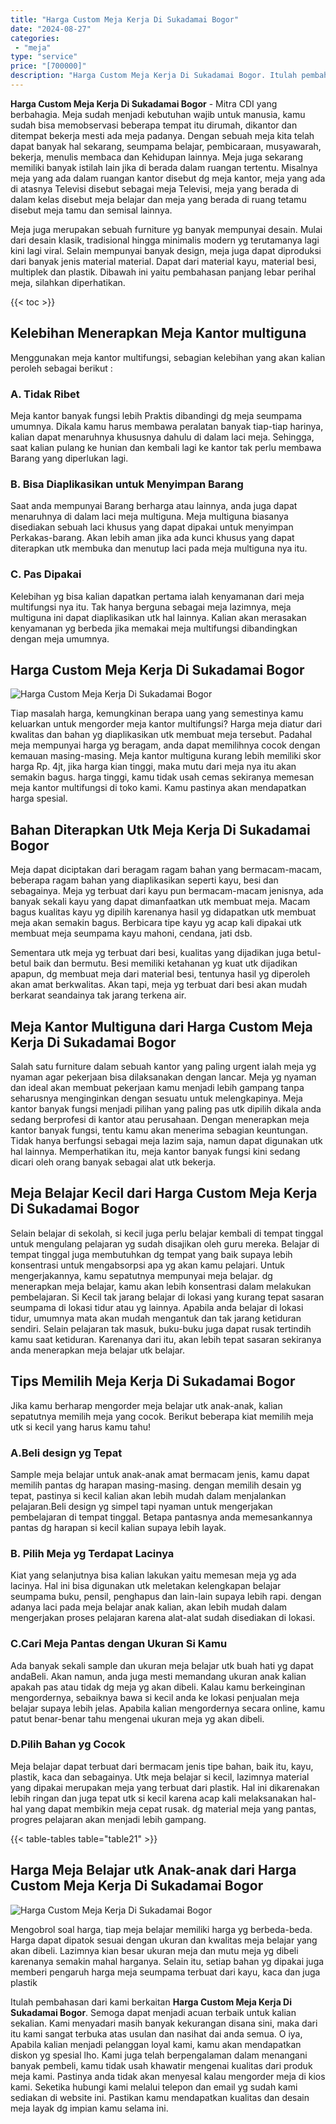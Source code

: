 ```yaml
---
title: "Harga Custom Meja Kerja Di Sukadamai Bogor"
date: "2024-08-27"
categories:
 - "meja"
type: "service"
price: "[700000]"
description: "Harga Custom Meja Kerja Di Sukadamai Bogor. Itulah pembahasan dari kami berkaitan **Harga Custom Meja Kerja Di Sukadamai Bogor**. Semoga dapat menjadi acuan..."
---
```


**Harga Custom Meja Kerja Di Sukadamai Bogor** - Mitra CDI yang berbahagia. Meja sudah menjadi kebutuhan wajib untuk manusia, kamu sudah bisa memobservasi beberapa tempat itu dirumah, dikantor dan ditempat bekerja mesti ada meja padanya. Dengan sebuah meja kita telah dapat banyak hal sekarang, seumpama belajar, pembicaraan, musyawarah, bekerja, menulis membaca dan Kehidupan lainnya. Meja juga sekarang memiliki banyak istilah lain jika di berada dalam ruangan tertentu. Misalnya meja yang ada dalam ruangan kantor disebut dg meja kantor, meja yang ada di atasnya Televisi disebut sebagai meja Televisi, meja yang berada di dalam kelas disebut meja belajar dan meja yang berada di ruang tetamu disebut meja tamu dan semisal lainnya.

Meja juga merupakan sebuah furniture yg banyak mempunyai desain. Mulai dari desain klasik, tradisional hingga minimalis modern yg terutamanya lagi kini lagi viral. Selain mempunyai banyak design, meja juga dapat diproduksi dari banyak jenis material material. Dapat dari material kayu, material besi, multiplek dan plastik. Dibawah ini yaitu pembahasan panjang lebar perihal meja, silahkan diperhatikan.

{{< toc >}}

## Kelebihan Menerapkan Meja Kantor multiguna

Menggunakan meja kantor multifungsi, sebagian kelebihan yang akan kalian peroleh sebagai berikut :

### A. Tidak Ribet

Meja kantor banyak fungsi lebih Praktis dibandingi dg meja seumpama umumnya. Dikala kamu harus membawa peralatan banyak tiap-tiap harinya, kalian dapat menaruhnya khususnya dahulu di dalam laci meja. Sehingga, saat kalian pulang ke hunian dan kembali lagi ke kantor tak perlu membawa Barang yang diperlukan lagi.

### B. Bisa Diaplikasikan untuk Menyimpan Barang

Saat anda mempunyai Barang berharga atau lainnya, anda juga dapat menaruhnya di dalam laci meja multiguna. Meja multiguna biasanya disediakan sebuah laci khusus yang dapat dipakai untuk menyimpan Perkakas-barang. Akan lebih aman jika ada kunci khusus yang dapat diterapkan utk membuka dan menutup laci pada meja multiguna nya itu.

### C. Pas Dipakai

Kelebihan yg bisa kalian dapatkan pertama ialah kenyamanan dari meja multifungsi nya itu. Tak hanya berguna sebagai meja lazimnya, meja multiguna ini dapat diaplikasikan utk hal lainnya. Kalian akan merasakan kenyamanan yg berbeda jika memakai meja multifungsi dibandingkan dengan meja umumnya.

## Harga Custom Meja Kerja Di Sukadamai Bogor

![Harga Custom Meja Kerja Di Sukadamai Bogor](/images/meja/meja-dewasa-020.jpg)

Tiap masalah harga, kemungkinan berapa uang yang semestinya kamu keluarkan untuk mengorder meja kantor multifungsi? Harga meja diatur dari kwalitas dan bahan yg diaplikasikan utk membuat meja tersebut. Padahal meja mempunyai harga yg beragam, anda dapat memilihnya cocok dengan kemauan masing-masing. Meja kantor multiguna kurang lebih memiliki skor harga Rp. 4jt, jika harga kian tinggi, maka mutu dari meja nya itu akan semakin bagus. harga tinggi, kamu tidak usah cemas sekiranya memesan meja kantor multifungsi di toko kami. Kamu pastinya akan mendapatkan harga spesial.

## Bahan Diterapkan Utk Meja Kerja Di Sukadamai Bogor

Meja dapat diciptakan dari beragam ragam bahan yang bermacam-macam, beberapa ragam bahan yang diaplikasikan seperti kayu, besi dan sebagainya. Meja yg terbuat dari kayu pun bermacam-macam jenisnya, ada banyak sekali kayu yang dapat dimanfaatkan utk membuat meja. Macam bagus kualitas kayu yg dipilih karenanya hasil yg didapatkan utk membuat meja akan semakin bagus. Berbicara tipe kayu yg acap kali dipakai utk membuat meja seumpama kayu mahoni, cendana, jati dsb.

Sementara utk meja yg terbuat dari besi, kualitas yang dijadikan juga betul-betul baik dan bermutu. Besi memiliki ketahanan yg kuat utk dijadikan apapun, dg membuat meja dari material besi, tentunya hasil yg diperoleh akan amat berkwalitas. Akan tapi, meja yg terbuat dari besi akan mudah berkarat seandainya tak jarang terkena air.

## Meja Kantor Multiguna dari Harga Custom Meja Kerja Di Sukadamai Bogor

Salah satu furniture dalam sebuah kantor yang paling urgent ialah meja yg nyaman agar pekerjaan bisa dilaksanakan dengan lancar. Meja yg nyaman dan ideal akan membuat pekerjaan kamu menjadi lebih gampang tanpa seharusnya menginginkan dengan sesuatu untuk melengkapinya. Meja kantor banyak fungsi menjadi pilihan yang paling pas utk dipilih dikala anda sedang berprofesi di kantor atau perusahaan. Dengan menerapkan meja kantor banyak fungsi, tentu kamu akan menerima sebagian keuntungan. Tidak hanya berfungsi sebagai meja lazim saja, namun dapat digunakan utk hal lainnya. Memperhatikan itu, meja kantor banyak fungsi kini sedang dicari oleh orang banyak sebagai alat utk bekerja.

## Meja Belajar Kecil dari Harga Custom Meja Kerja Di Sukadamai Bogor

Selain belajar di sekolah, si kecil juga perlu belajar kembali di tempat tinggal untuk mengulang pelajaran yg sudah disajikan oleh guru mereka. Belajar di tempat tinggal juga membutuhkan dg tempat yang baik supaya lebih konsentrasi untuk mengabsorpsi apa yg akan kamu pelajari. Untuk mengerjakannya, kamu sepatutnya mempunyai meja belajar. dg menerapkan meja belajar, kamu akan lebih konsentrasi dalam melakukan pembelajaran. Si Kecil tak jarang belajar di lokasi yang kurang tepat sasaran seumpama di lokasi tidur atau yg lainnya. Apabila anda belajar di lokasi tidur, umumnya mata akan mudah mengantuk dan tak jarang ketiduran sendiri. Selain pelajaran tak masuk, buku-buku juga dapat rusak tertindih kamu saat ketiduran. Karenanya dari itu, akan lebih tepat sasaran sekiranya anda menerapkan meja belajar utk belajar.

## Tips Memilih Meja Kerja Di Sukadamai Bogor

Jika kamu berharap mengorder meja belajar utk anak-anak, kalian sepatutnya memilih meja yang cocok. Berikut beberapa kiat memilih meja utk si kecil yang harus kamu tahu!

### A.Beli design yg Tepat

Sample meja belajar untuk anak-anak amat bermacam jenis, kamu dapat memilih pantas dg harapan masing-masing. dengan memilih desain yg tepat, pastinya si kecil kalian akan lebih mudah dalam menjalankan pelajaran.Beli design yg simpel tapi nyaman untuk mengerjakan pembelajaran di tempat tinggal. Betapa pantasnya anda memesankannya pantas dg harapan si kecil kalian supaya lebih layak.

### B. Pilih Meja yg Terdapat Lacinya

Kiat yang selanjutnya bisa kalian lakukan yaitu memesan meja yg ada lacinya. Hal ini bisa digunakan utk meletakan kelengkapan belajar seumpama buku, pensil, penghapus dan lain-lain supaya lebih rapi. dengan adanya laci pada meja belajar anak kalian, akan lebih mudah dalam mengerjakan proses pelajaran karena alat-alat sudah disediakan di lokasi.

### C.Cari Meja Pantas dengan Ukuran Si Kamu

Ada banyak sekali sample dan ukuran meja belajar utk buah hati yg dapat andaBeli. Akan namun, anda juga mesti memandang ukuran anak kalian apakah pas atau tidak dg meja yg akan dibeli. Kalau kamu berkeinginan mengordernya, sebaiknya bawa si kecil anda ke lokasi penjualan meja belajar supaya lebih jelas. Apabila kalian mengordernya secara online, kamu patut benar-benar tahu mengenai ukuran meja yg akan dibeli.

### D.Pilih Bahan yg Cocok

Meja belajar dapat terbuat dari bermacam jenis tipe bahan, baik itu, kayu, plastik, kaca dan sebagainya. Utk meja belajar si kecil, lazimnya material yang dipakai merupakan meja yang terbuat dari plastik. Hal ini dikarenakan lebih ringan dan juga tepat utk si kecil karena acap kali melaksanakan hal-hal yang dapat membikin meja cepat rusak. dg material meja yang pantas, progres pelajaran akan menjadi lebih gampang.

{{< table-tables table="table21" >}}

## Harga Meja Belajar utk Anak-anak dari Harga Custom Meja Kerja Di Sukadamai Bogor

![Harga Custom Meja Kerja Di Sukadamai Bogor](/images/meja/meja-anak-003.jpg)

Mengobrol soal harga, tiap meja belajar memiliki harga yg berbeda-beda. Harga dapat dipatok sesuai dengan ukuran dan kwalitas meja belajar yang akan dibeli. Lazimnya kian besar ukuran meja dan mutu meja yg dibeli karenanya semakin mahal harganya. Selain itu, setiap bahan yg dipakai juga memberi pengaruh harga meja seumpama terbuat dari kayu, kaca dan juga plastik

Itulah pembahasan dari kami berkaitan **Harga Custom Meja Kerja Di Sukadamai Bogor**. Semoga dapat menjadi acuan terbaik untuk kalian sekalian. Kami menyadari masih banyak kekurangan disana sini, maka dari itu kami sangat terbuka atas usulan dan nasihat dai anda semua. O iya, Apabila kalian menjadi pelanggan loyal kami, kamu akan mendapatkan diskon yg spesial lho. Kami juga telah berpengalaman dalam menangani banyak pembeli, kamu tidak usah khawatir mengenai kualitas dari produk meja kami. Pastinya anda tidak akan menyesal kalau mengorder meja di kios kami. Seketika hubungi kami melalui telepon dan email yg sudah kami sediakan di website ini. Pastikan kamu mendapatkan kualitas dan desain meja layak dg impian kamu selama ini.
